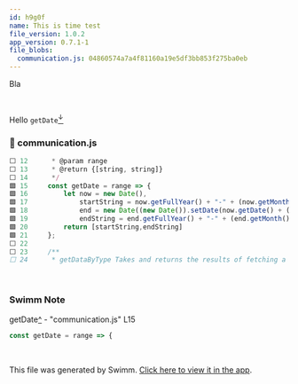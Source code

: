```yaml
---
id: h9g0f
name: This is time test
file_version: 1.0.2
app_version: 0.7.1-1
file_blobs:
  communication.js: 04860574a7a4f81160a19e5df3bb853f275ba0eb
---
```


Bla

<br/>

Hello `getDate`[<sup id="NaVhE">↓</sup>](#f-NaVhE)
<!-- NOTE-swimm-snippet: the lines below link your snippet to Swimm -->
### 📄 communication.js
```javascript
⬜ 12      * @param range
⬜ 13      * @return {[string, string]}
⬜ 14      */
🟩 15     const getDate = range => {
🟩 16         let now = new Date(),
🟩 17             startString = now.getFullYear() + "-" + (now.getMonth() + 1) + "-" + (now.getDate()),
🟩 18             end = new Date((new Date()).setDate(now.getDate() + (range || 7))),
🟩 19             endString = end.getFullYear() + "-" + (end.getMonth() + 1) + "-" + (end.getDate());
🟩 20         return [startString,endString]
🟩 21     };
⬜ 22     
⬜ 23     /**
⬜ 24      * getDataByType Takes and returns the results of fetching a specific API route
```

<br/>

<!-- THIS IS AN AUTOGENERATED SECTION. DO NOT EDIT THIS SECTION DIRECTLY -->
### Swimm Note

<span id="f-NaVhE">getDate</span>[^](#NaVhE) - "communication.js" L15
```javascript
const getDate = range => {
```

<br/>

This file was generated by Swimm. [Click here to view it in the app](http://localhost:5000/repos/ls4DA2fLasmQuEbT4ipw/docs/h9g0f).